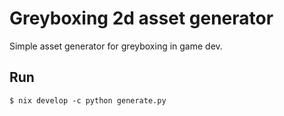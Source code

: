 # Greyboxing 2d asset generator

Simple asset generator for greyboxing in game dev.

## Run

```
$ nix develop -c python generate.py
```
